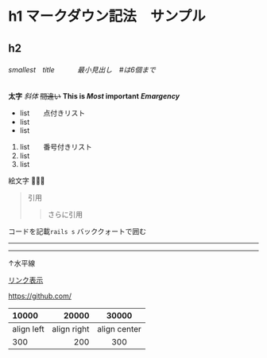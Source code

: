 # h1 マークダウン記法　サンプル　
## h2　
###### smallest　title 　　　最小見出し　#は6個まで
**太字**
*斜体*
~~間違い~~
**This is _Most_ important**
***Emargency***

* list　　点付きリスト
* list
* list

1. list　　番号付きリスト
2. list
3. list

絵文字
:strawberry::cookie::tropical_drink:	

>引用
>
>>さらに引用

コードを記載`rails s` バッククォートで囲む

***
---
↑水平線

[リンク表示](https://github.com/)

https://github.com/

|10000|20000|30000|
|:--|--:|:--:|
|align left|align right|align center|
|300|200|300|
